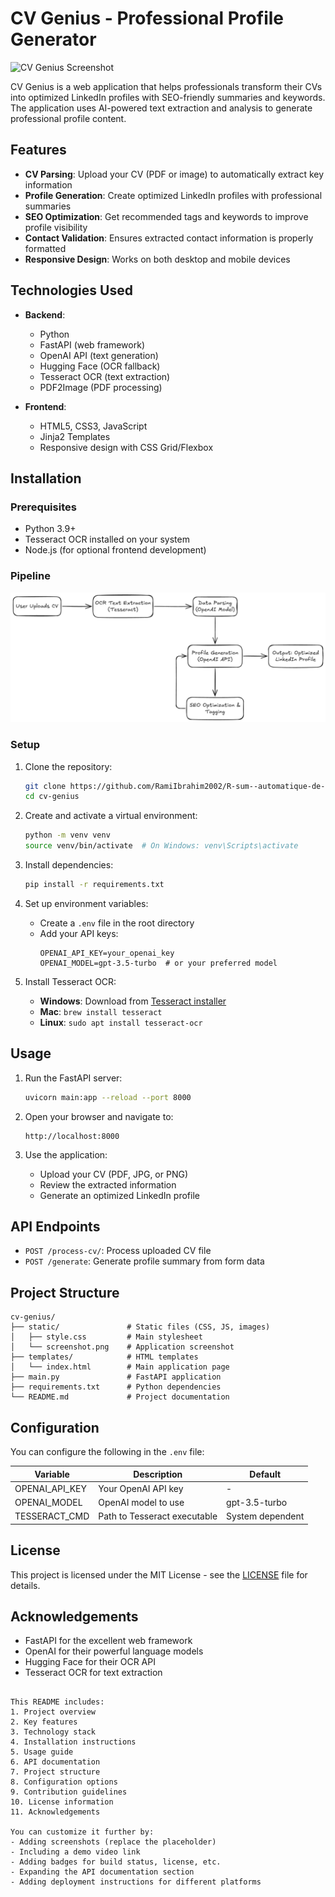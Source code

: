 # CV Genius - Professional Profile Generator

![CV Genius Screenshot](static/screenshot.png)

CV Genius is a web application that helps professionals transform their CVs into optimized LinkedIn profiles with SEO-friendly summaries and keywords. The application uses AI-powered text extraction and analysis to generate professional profile content.

## Features

- **CV Parsing**: Upload your CV (PDF or image) to automatically extract key information
- **Profile Generation**: Create optimized LinkedIn profiles with professional summaries
- **SEO Optimization**: Get recommended tags and keywords to improve profile visibility
- **Contact Validation**: Ensures extracted contact information is properly formatted
- **Responsive Design**: Works on both desktop and mobile devices

## Technologies Used

- **Backend**:
  - Python
  - FastAPI (web framework)
  - OpenAI API (text generation)
  - Hugging Face (OCR fallback)
  - Tesseract OCR (text extraction)
  - PDF2Image (PDF processing)

- **Frontend**:
  - HTML5, CSS3, JavaScript
  - Jinja2 Templates
  - Responsive design with CSS Grid/Flexbox

## Installation

### Prerequisites

- Python 3.9+
- Tesseract OCR installed on your system
- Node.js (for optional frontend development)

### Pipeline

![pipeline](pipeline.png)

### Setup

1. Clone the repository:
   ```bash
   git clone https://github.com/RamiIbrahim2002/R-sum--automatique-de-profil-avec-IA-dans-le-cadre-du-projet-TYBSync--3-.git
   cd cv-genius
   ```

2. Create and activate a virtual environment:
   ```bash
   python -m venv venv
   source venv/bin/activate  # On Windows: venv\Scripts\activate
   ```

3. Install dependencies:
   ```bash
   pip install -r requirements.txt
   ```

4. Set up environment variables:
   - Create a `.env` file in the root directory
   - Add your API keys:
     ```
     OPENAI_API_KEY=your_openai_key
     OPENAI_MODEL=gpt-3.5-turbo  # or your preferred model
     ```

5. Install Tesseract OCR:
   - **Windows**: Download from [Tesseract installer](https://github.com/UB-Mannheim/tesseract/wiki)
   - **Mac**: `brew install tesseract`
   - **Linux**: `sudo apt install tesseract-ocr`

## Usage

1. Run the FastAPI server:
   ```bash
   uvicorn main:app --reload --port 8000
   ```

2. Open your browser and navigate to:
   ```
   http://localhost:8000
   ```

3. Use the application:
   - Upload your CV (PDF, JPG, or PNG)
   - Review the extracted information
   - Generate an optimized LinkedIn profile

## API Endpoints

- `POST /process-cv/`: Process uploaded CV file
- `POST /generate`: Generate profile summary from form data

## Project Structure

```
cv-genius/
├── static/               # Static files (CSS, JS, images)
│   ├── style.css         # Main stylesheet
│   └── screenshot.png    # Application screenshot
├── templates/            # HTML templates
│   └── index.html        # Main application page
├── main.py               # FastAPI application
├── requirements.txt      # Python dependencies
└── README.md             # Project documentation
```

## Configuration

You can configure the following in the `.env` file:

| Variable          | Description                          | Default           |
|-------------------|--------------------------------------|-------------------|
| OPENAI_API_KEY    | Your OpenAI API key                  | -                 |
| OPENAI_MODEL      | OpenAI model to use                  | gpt-3.5-turbo     |
| TESSERACT_CMD     | Path to Tesseract executable         | System dependent  |

## License

This project is licensed under the MIT License - see the [LICENSE](LICENSE) file for details.

## Acknowledgements

- FastAPI for the excellent web framework
- OpenAI for their powerful language models
- Hugging Face for their OCR API
- Tesseract OCR for text extraction
```

This README includes:
1. Project overview
2. Key features
3. Technology stack
4. Installation instructions
5. Usage guide
6. API documentation
7. Project structure
8. Configuration options
9. Contribution guidelines
10. License information
11. Acknowledgements

You can customize it further by:
- Adding screenshots (replace the placeholder)
- Including a demo video link
- Adding badges for build status, license, etc.
- Expanding the API documentation section
- Adding deployment instructions for different platforms
